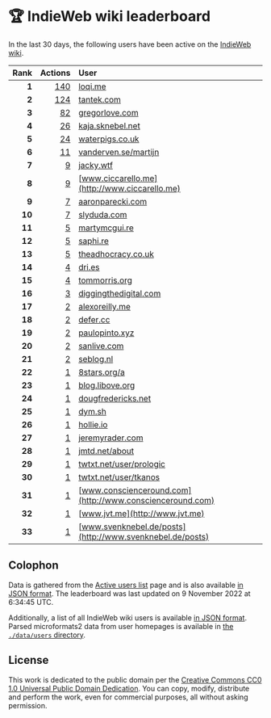 # 🏆 IndieWeb wiki leaderboard

In the last 30 days, the following users have been active on the [IndieWeb wiki](https://indieweb.org).

| Rank | Actions | User |
|-----:|--------:|:-----|
| **1** | [140](https://indieweb.org/Special:Contributions/Loqi.me) | [loqi.me](http://loqi.me) |
| **2** | [124](https://indieweb.org/Special:Contributions/Tantek.com) | [tantek.com](http://tantek.com) |
| **3** | [82](https://indieweb.org/Special:Contributions/Gregorlove.com) | [gregorlove.com](http://gregorlove.com) |
| **4** | [26](https://indieweb.org/Special:Contributions/Kaja.sknebel.net) | [kaja.sknebel.net](http://kaja.sknebel.net) |
| **5** | [24](https://indieweb.org/Special:Contributions/Waterpigs.co.uk) | [waterpigs.co.uk](http://waterpigs.co.uk) |
| **6** | [11](https://indieweb.org/Special:Contributions/Vanderven.se_martijn) | [vanderven.se/martijn](http://vanderven.se/martijn) |
| **7** | [9](https://indieweb.org/Special:Contributions/Jacky.wtf) | [jacky.wtf](http://jacky.wtf) |
| **8** | [9](https://indieweb.org/Special:Contributions/Www.ciccarello.me) | [www.ciccarello.me](http://www.ciccarello.me) |
| **9** | [7](https://indieweb.org/Special:Contributions/Aaronparecki.com) | [aaronparecki.com](http://aaronparecki.com) |
| **10** | [7](https://indieweb.org/Special:Contributions/Slyduda.com) | [slyduda.com](http://slyduda.com) |
| **11** | [5](https://indieweb.org/Special:Contributions/Martymcgui.re) | [martymcgui.re](http://martymcgui.re) |
| **12** | [5](https://indieweb.org/Special:Contributions/Saphi.re) | [saphi.re](http://saphi.re) |
| **13** | [5](https://indieweb.org/Special:Contributions/Theadhocracy.co.uk) | [theadhocracy.co.uk](http://theadhocracy.co.uk) |
| **14** | [4](https://indieweb.org/Special:Contributions/Dri.es) | [dri.es](http://dri.es) |
| **15** | [4](https://indieweb.org/Special:Contributions/Tommorris.org) | [tommorris.org](http://tommorris.org) |
| **16** | [3](https://indieweb.org/Special:Contributions/Diggingthedigital.com) | [diggingthedigital.com](http://diggingthedigital.com) |
| **17** | [2](https://indieweb.org/Special:Contributions/Alexoreilly.me) | [alexoreilly.me](http://alexoreilly.me) |
| **18** | [2](https://indieweb.org/Special:Contributions/Defer.cc) | [defer.cc](http://defer.cc) |
| **19** | [2](https://indieweb.org/Special:Contributions/Paulopinto.xyz) | [paulopinto.xyz](http://paulopinto.xyz) |
| **20** | [2](https://indieweb.org/Special:Contributions/Sanlive.com) | [sanlive.com](http://sanlive.com) |
| **21** | [2](https://indieweb.org/Special:Contributions/Seblog.nl) | [seblog.nl](http://seblog.nl) |
| **22** | [1](https://indieweb.org/Special:Contributions/8stars.org_a) | [8stars.org/a](http://8stars.org/a) |
| **23** | [1](https://indieweb.org/Special:Contributions/Blog.libove.org) | [blog.libove.org](http://blog.libove.org) |
| **24** | [1](https://indieweb.org/Special:Contributions/Dougfredericks.net) | [dougfredericks.net](http://dougfredericks.net) |
| **25** | [1](https://indieweb.org/Special:Contributions/Dym.sh) | [dym.sh](http://dym.sh) |
| **26** | [1](https://indieweb.org/Special:Contributions/Hollie.io) | [hollie.io](http://hollie.io) |
| **27** | [1](https://indieweb.org/Special:Contributions/Jeremyrader.com) | [jeremyrader.com](http://jeremyrader.com) |
| **28** | [1](https://indieweb.org/Special:Contributions/Jmtd.net_about) | [jmtd.net/about](http://jmtd.net/about) |
| **29** | [1](https://indieweb.org/Special:Contributions/Twtxt.net_user_prologic) | [twtxt.net/user/prologic](http://twtxt.net/user/prologic) |
| **30** | [1](https://indieweb.org/Special:Contributions/Twtxt.net_user_tkanos) | [twtxt.net/user/tkanos](http://twtxt.net/user/tkanos) |
| **31** | [1](https://indieweb.org/Special:Contributions/Www.conscienceround.com) | [www.conscienceround.com](http://www.conscienceround.com) |
| **32** | [1](https://indieweb.org/Special:Contributions/Www.jvt.me) | [www.jvt.me](http://www.jvt.me) |
| **33** | [1](https://indieweb.org/Special:Contributions/Www.svenknebel.de_posts) | [www.svenknebel.de/posts](http://www.svenknebel.de/posts) |


## Colophon

Data is gathered from the [Active users list](https://indieweb.org/Special:ActiveUsers) page and is also available [in JSON format](https://github.com/jgarber623/indieweb-wiki-leaderboard/blob/main/data/leaderboard.json). The leaderboard was last updated on 9 November 2022 at 6:34:45 UTC.

Additionally, a list of all IndieWeb wiki users is available [in JSON format](https://github.com/jgarber623/indieweb-wiki-leaderboard/blob/main/data/users.json). Parsed microformats2 data from user homepages is available in [the `./data/users` directory](https://github.com/jgarber623/indieweb-wiki-leaderboard/blob/main/data/users).

## License

This work is dedicated to the public domain per the [Creative Commons CC0 1.0 Universal Public Domain Dedication](https://creativecommons.org/publicdomain/zero/1.0/). You can copy, modify, distribute and perform the work, even for commercial purposes, all without asking permission.
